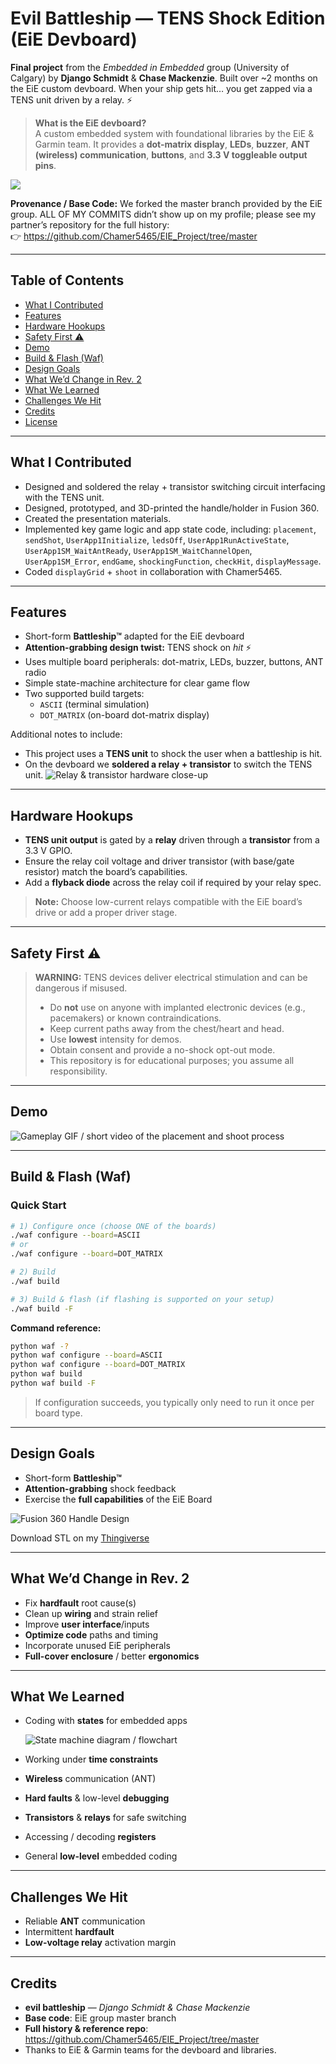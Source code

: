 # Evil Battleship — TENS Shock Edition (EiE Devboard)

**Final project** from the *Embedded in Embedded* group (University of Calgary) by **Django Schmidt** & **Chase Mackenzie**. Built over ~2 months on the EiE custom devboard. When your ship gets hit… you get zapped via a TENS unit driven by a relay. ⚡

> **What is the EiE devboard?**  
> A custom embedded system with foundational libraries by the EiE & Garmin team. It provides a **dot-matrix display**, **LEDs**, **buzzer**, **ANT (wireless) communication**, **buttons**, and **3.3 V toggleable output pins**.

<!-- HERO: leave room for image -->
![](docs/showcase.jpg)

**Provenance / Base Code:** We forked the master branch provided by the EiE group. ALL OF MY COMMITS didn’t show up on my profile; please see my partner’s repository for the full history:  
👉 https://github.com/Chamer5465/EIE_Project/tree/master

---

## Table of Contents

- [What I Contributed](#what-i-contributed)
- [Features](#features)
- [Hardware Hookups](#hardware-hookups)
- [Safety First ⚠️](#safety-first-️)
- [Demo](#demo)
- [Build & Flash (Waf)](#build--flash-waf)
- [Design Goals](#design-goals)
- [What We’d Change in Rev. 2](#what-wed-change-in-rev-2)
- [What We Learned](#what-we-learned)
- [Challenges We Hit](#challenges-we-hit)
- [Credits](#credits)
- [License](#license)

---

## What I Contributed

- Designed and soldered the relay + transistor switching circuit interfacing with the TENS unit.
- Designed, prototyped, and 3D-printed the handle/holder in Fusion 360.
- Created the presentation materials.
- Implemented key game logic and app state code, including:
    `placement`, `sendShot`, `UserApp1Initialize`, `ledsOff`, 
    `UserApp1RunActiveState`, `UserApp1SM_WaitAntReady`, 
    `UserApp1SM_WaitChannelOpen`, `UserApp1SM_Error`, 
    `endGame`, `shockingFunction`, `checkHit`, `displayMessage`.
- Coded `displayGrid` + `shoot` in collaboration with Chamer5465.

---

## Features

- Short-form **Battleship™** adapted for the EiE devboard
- **Attention-grabbing design twist:** TENS shock on *hit* ⚡
- Uses multiple board peripherals: dot-matrix, LEDs, buzzer, buttons, ANT radio
- Simple state-machine architecture for clear game flow
- Two supported build targets:
  - `ASCII` (terminal simulation)
  - `DOT_MATRIX` (on-board dot-matrix display)

Additional notes to include:
- This project uses a **TENS unit** to shock the user when a battleship is hit.
- On the devboard we **soldered a relay + transistor** to switch the TENS unit.  
  <!-- leave room for image -->
  ![Relay & transistor hardware close-up](docs/hardware-relay-transistor.jpg)

---

## Hardware Hookups

- **TENS unit output** is gated by a **relay** driven through a **transistor** from a 3.3 V GPIO.
- Ensure the relay coil voltage and driver transistor (with base/gate resistor) match the board’s capabilities.
- Add a **flyback diode** across the relay coil if required by your relay spec.

> **Note:** Choose low-current relays compatible with the EiE board’s drive or add a proper driver stage.

---

## Safety First ⚠️

> **WARNING:** TENS devices deliver electrical stimulation and can be dangerous if misused.  
> - Do **not** use on anyone with implanted electronic devices (e.g., pacemakers) or known contraindications.  
> - Keep current paths away from the chest/heart and head.  
> - Use **lowest** intensity for demos.  
> - Obtain consent and provide a no-shock opt-out mode.  
> - This repository is for educational purposes; you assume all responsibility.

---

## Demo

<!-- leave room for image -->
![Gameplay GIF / short video of the placement and shoot process](docs/showcase.gif)

---

## Build & Flash (Waf)

### Quick Start

```bash
# 1) Configure once (choose ONE of the boards)
./waf configure --board=ASCII
# or
./waf configure --board=DOT_MATRIX

# 2) Build
./waf build

# 3) Build & flash (if flashing is supported on your setup)
./waf build -F
```

**Command reference:**
```bash
python waf -?
python waf configure --board=ASCII
python waf configure --board=DOT_MATRIX
python waf build
python waf build -F
```

> If configuration succeeds, you typically only need to run it once per board type.

---

## Design Goals

- Short-form **Battleship™**
- **Attention-grabbing** shock feedback
- Exercise the **full capabilities** of the EiE Board

![Fusion 360 Handle Design](docs/Fusion.png)

Download STL on my [Thingiverse](https://www.thingiverse.com/thing:7136728)

---

## What We’d Change in Rev. 2

- Fix **hardfault** root cause(s)
- Clean up **wiring** and strain relief
- Improve **user interface**/inputs
- **Optimize code** paths and timing
- Incorporate unused EiE peripherals
- **Full-cover enclosure** / better **ergonomics**

---

## What We Learned

- Coding with **states** for embedded apps  
  <!-- leave room for image -->
  ![State machine diagram / flowchart](docs/state-machine.jpg)

- Working under **time constraints**
- **Wireless** communication (ANT)
- **Hard faults** & low-level **debugging**  
- **Transistors** & **relays** for safe switching
- Accessing / decoding **registers**
- General **low-level** embedded coding

---

## Challenges We Hit

- Reliable **ANT** communication
- Intermittent **hardfault**
- **Low-voltage relay** activation margin

---

## Credits

- **evil battleship** — *Django Schmidt & Chase Mackenzie*  
- **Base code**: EiE group master branch  
- **Full history & reference repo**: https://github.com/Chamer5465/EIE_Project/tree/master  
- Thanks to EiE & Garmin teams for the devboard and libraries.

